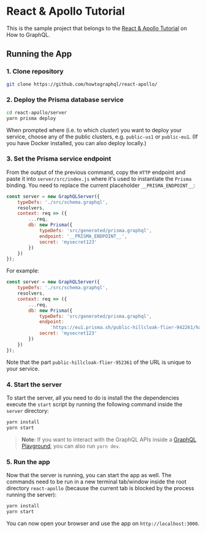 # React & Apollo Tutorial

This is the sample project that belongs to the [React & Apollo Tutorial](https://www.howtographql.com/react-apollo/0-introduction/) on How to GraphQL.

## Running the App

### 1. Clone repository

```sh
git clone https://github.com/howtographql/react-apollo/
```

### 2. Deploy the Prisma database service

```sh
cd react-apollo/server
yarn prisma deploy
```

When prompted where (i.e. to which _cluster_) you want to deploy your service, choose any of the public clusters, e.g. `public-us1` or `public-eu1`. (If you have Docker installed, you can also deploy locally.)

### 3. Set the Prisma service endpoint

From the output of the previous command, copy the `HTTP` endpoint and paste it into `server/src/index.js` where it's used to instantiate the `Prisma` binding. You need to replace the current placeholder `__PRISMA_ENDPOINT__`:

```js
const server = new GraphQLServer({
    typeDefs: './src/schema.graphql',
    resolvers,
    context: req => ({
        ...req,
        db: new Prisma({
            typeDefs: 'src/generated/prisma.graphql',
            endpoint: '__PRISMA_ENDPOINT__',
            secret: 'mysecret123'
        })
    })
});
```

For example:

```js
const server = new GraphQLServer({
    typeDefs: './src/schema.graphql',
    resolvers,
    context: req => ({
        ...req,
        db: new Prisma({
            typeDefs: 'src/generated/prisma.graphql',
            endpoint:
                'https://eu1.prisma.sh/public-hillcloak-flier-942261/hackernews-graphql-js/dev',
            secret: 'mysecret123'
        })
    })
});
```

Note that the part `public-hillcloak-flier-952361` of the URL is unique to your service.

### 4. Start the server

To start the server, all you need to do is install the the dependencies execute the `start` script by running the following command inside the `server` directory:

```sh
yarn install
yarn start
```

> **Note**: If you want to interact with the GraphQL APIs inside a [GraphQL Playground](https://github.com/graphcool/graphql-playground), you can also run `yarn dev`.

### 5. Run the app

Now that the server is running, you can start the app as well. The commands need to be run in a new terminal tab/window inside the root directory `react-apollo` (because the current tab is blocked by the process running the server):

```sh
yarn install
yarn start
```

You can now open your browser and use the app on `http://localhost:3000`.
